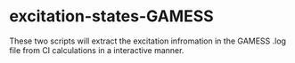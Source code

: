 # excitation-states-GAMESS
These two scripts will extract the excitation infromation in the GAMESS .log file from CI calculations in a interactive manner.
